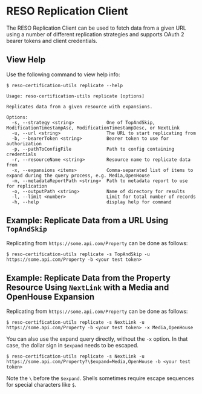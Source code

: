 # RESO Replication Client
The RESO Replication Client can be used to fetch data from a given URL using a number of different replication strategies and supports OAuth 2 bearer tokens and client credentials.

## View Help
Use the following command to view help info:

```
$ reso-certification-utils replicate --help

Usage: reso-certification-utils replicate [options]

Replicates data from a given resource with expansions.

Options:
  -s, --strategy <string>            One of TopAndSkip, ModificationTimestampAsc, ModificationTimestampDesc, or NextLink
  -u, --url <string>                 The URL to start replicating from
  -b, --bearerToken <string>         Bearer token to use for authorization
  -p, --pathToConfigFile             Path to config containing credentials
  -r, --resourceName <string>        Resource name to replicate data from
  -x, --expansions <items>           Comma-separated list of items to expand during the query process, e.g. Media,OpenHouse
  -m, --metadataReportPath <string>  Path to metadata report to use for replication
  -o, --outputPath <string>          Name of directory for results
  -l, --limit <number>               Limit for total number of records
  -h, --help                         display help for command
```

## Example: Replicate Data from a URL Using `TopAndSkip`
Replicating from `https://some.api.com/Property` can be done as follows:
```
$ reso-certification-utils replicate -s TopAndSkip -u https://some.api.com/Property -b <your test token>
```

## Example: Replicate Data from the Property Resource Using `NextLink` with a Media and OpenHouse Expansion
Replicating from `https://some.api.com/Property` can be done as follows:
```
$ reso-certification-utils replicate -s NextLink -u https://some.api.com/Property -b <your test token> -x Media,OpenHouse
```

You can also use the expand query directly, without the `-x` option. In that case, the dollar sign in `$expand` needs to be escaped.
```
$ reso-certification-utils replicate -s NextLink -u https://some.api.com/Property?\$expand=Media,OpenHouse -b <your test token>
```
Note the `\` before the `$expand`. Shells sometimes require escape sequences for special characters like `$`.
